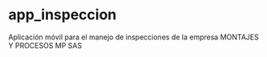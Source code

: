 # app_inspeccion
Aplicación móvil para el manejo de inspecciones de la empresa MONTAJES Y PROCESOS MP SAS
